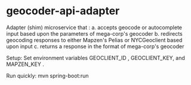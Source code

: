 # geocoder-api-adapter

Adapter (shim) microservice that :
  a. accepts geocode or autocomplete input based upon the parameters of mega-corp's geocoder
  b. redirects geocoding responses to either Mapzen's Pelias or NYCGeoclient based upon input
  c. returns a response in the format of mega-corp's geocoder
  
Setup:
  Set environment variables GEOCLIENT_ID , GEOCLIENT_KEY, and MAPZEN_KEY . 
  
Run quickly:
  mvn spring-boot:run
  
